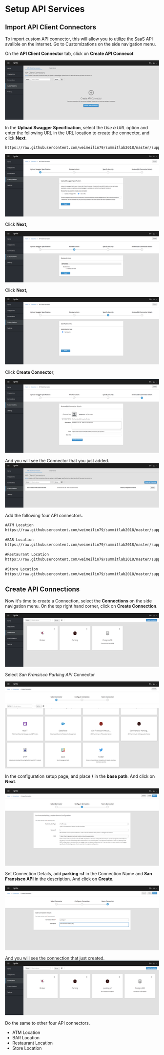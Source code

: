 # Setup API Services

## Import API Client Connectors
To import custom API connector, this will allow you to utilize the SaaS API avalible on the internet. Go to Customizations on the side navigation menu.

On the **API Client Connector** tab, click on **Create API Connecot** 

![Import Custom API Connector](images/api-connector-customize-01.png)

In the **Upload Swagger Specification**, select the *Use a URL* option and enter the following URL in the URL location to create the connector, and click **Next**.

```
https://raw.githubusercontent.com/weimeilin79/summitlab2018/master/support/swaggerdocs/ParkingLocationService.yaml
```

![Import Custom API Connector](images/api-connector-customize-02.png)

Click **Next**,

![Import Custom API Connector](images/api-connector-customize-03.png)

Click **Next**,

![Import Custom API Connector](images/api-connector-customize-04.png)

Click **Create Connector**,

![Import Custom API Connector](images/api-connector-customize-05.png)

And you will see the Connector that you just added.
![Import Custom API Connector](images/api-connector-customize-06.png)

Add the following four API connectors. 

```
#ATM Location
https://raw.githubusercontent.com/weimeilin79/summitlab2018/master/support/swaggerdocs/ATMLocationService.yaml

#BAR Location
https://raw.githubusercontent.com/weimeilin79/summitlab2018/master/support/swaggerdocs/BarLocationService.yaml

#Restaurant Location
https://raw.githubusercontent.com/weimeilin79/summitlab2018/master/support/swaggerdocs/RestaurantLocationService.yaml

#Store Location
https://raw.githubusercontent.com/weimeilin79/summitlab2018/master/support/swaggerdocs/StoreLocationService.yml
```
## Create API Connections

Now it's time to create a Connection, select the **Connections** on the side navigation menu. On the top right hand corner, click on **Create Connection**.

![Create API Connections](images/create-connection-01.png)

Select *San Fransisco Parking API* Connector

![Create API Connections](images/create-connection-02.png)

In the configuration setup page, and place **/** in the **base path**. And click on **Next**.

![Create API Connections](images/create-connection-03.png)

Set Connection Details, add **parking-sf** in the Connection Name and **San Fransisco API** in the description. And click on **Create**.

![Create API Connections](images/create-connection-04.png)

And you will see the connection that just created.
![Create API Connections](images/create-connection-05.png)

Do the same to other four API connectors.

- ATM Location
- BAR Location
- Restaurant Location
- Store Location